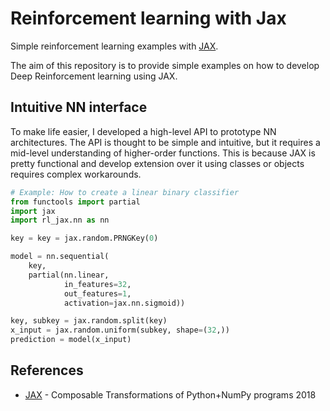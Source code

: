 # Reinforcement learning with Jax

Simple reinforcement learning examples with [JAX](https://github.com/google/jax).

The aim of this repository is to provide simple examples on how to develop Deep Reinforcement learning using JAX.

## Intuitive NN interface

To make life easier, I developed a high-level API to prototype NN architectures. The API is thought to be simple and intuitive, but it requires a mid-level understanding of higher-order functions.
This is because JAX is pretty functional and develop extension over it using classes or objects requires complex workarounds.

```python
# Example: How to create a linear binary classifier
from functools import partial
import jax
import rl_jax.nn as nn

key = key = jax.random.PRNGKey(0)

model = nn.sequential(
    key,
    partial(nn.linear, 
            in_features=32, 
            out_features=1, 
            activation=jax.nn.sigmoid))

key, subkey = jax.random.split(key)
x_input = jax.random.uniform(subkey, shape=(32,))
prediction = model(x_input)
```

## References

- [JAX](http://github.com/google/jax) - Composable Transformations of Python+NumPy programs 2018
